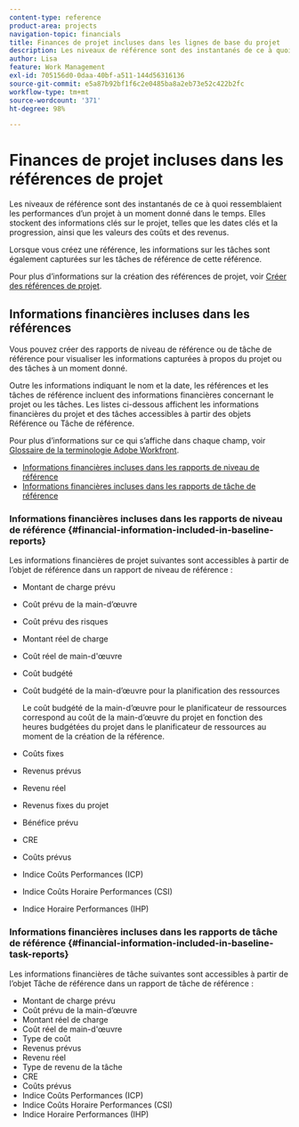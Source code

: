 ```yaml
---
content-type: reference
product-area: projects
navigation-topic: financials
title: Finances de projet incluses dans les lignes de base du projet
description: Les niveaux de référence sont des instantanés de ce à quoi ressemblaient les performances d’un projet à un moment donné dans le temps. Elles stockent des informations clés sur le projet, telles que les dates clés et la progression, ainsi que les valeurs des coûts et des revenus.
author: Lisa
feature: Work Management
exl-id: 705156d0-0daa-40bf-a511-144d56316136
source-git-commit: e5a87b92bf1f6c2e0485ba8a2eb73e52c422b2fc
workflow-type: tm+mt
source-wordcount: '371'
ht-degree: 98%

---
```


# Finances de projet incluses dans les références de projet

Les niveaux de référence sont des instantanés de ce à quoi ressemblaient les performances d’un projet à un moment donné dans le temps. Elles stockent des informations clés sur le projet, telles que les dates clés et la progression, ainsi que les valeurs des coûts et des revenus.

Lorsque vous créez une référence, les informations sur les tâches sont également capturées sur les tâches de référence de cette référence.

Pour plus d’informations sur la création des références de projet, voir [Créer des références de projet](../../../manage-work/projects/create-projects/create-baselines.md).

## Informations financières incluses dans les références

Vous pouvez créer des rapports de niveau de référence ou de tâche de référence pour visualiser les informations capturées à propos du projet ou des tâches à un moment donné.

Outre les informations indiquant le nom et la date, les références et les tâches de référence incluent des informations financières concernant le projet ou les tâches. Les listes ci-dessous affichent les informations financières du projet et des tâches accessibles à partir des objets Référence ou Tâche de référence.

Pour plus d’informations sur ce qui s’affiche dans chaque champ, voir [Glossaire de la terminologie Adobe Workfront](../../../workfront-basics/navigate-workfront/workfront-navigation/workfront-terminology-glossary.md).

* [Informations financières incluses dans les rapports de niveau de référence](#financial-information-included-in-baseline-reports)
* [Informations financières incluses dans les rapports de tâche de référence](#financial-information-included-in-baseline-task-reports)

### Informations financières incluses dans les rapports de niveau de référence {#financial-information-included-in-baseline-reports}

Les informations financières de projet suivantes sont accessibles à partir de l’objet de référence dans un rapport de niveau de référence :

* Montant de charge prévu
* Coût prévu de la main-d’œuvre
* Coût prévu des risques
* Montant réel de charge
* Coût réel de main-d&#39;œuvre
* Coût budgété
* Coût budgété de la main-d’œuvre pour la planification des ressources

  Le coût budgété de la main-d’œuvre pour le planificateur de ressources correspond au coût de la main-d’œuvre du projet en fonction des heures budgétées du projet dans le planificateur de ressources au moment de la création de la référence.

* Coûts fixes
* Revenus prévus
* Revenu réel
* Revenus fixes du projet
* Bénéfice prévu
* CRE
* Coûts prévus
* Indice Coûts Performances (ICP)
* Indice Coûts Horaire Performances (CSI)
* Indice Horaire Performances (IHP)

### Informations financières incluses dans les rapports de tâche de référence {#financial-information-included-in-baseline-task-reports}

Les informations financières de tâche suivantes sont accessibles à partir de l’objet Tâche de référence dans un rapport de tâche de référence :

* Montant de charge prévu
* Coût prévu de la main-d’œuvre
* Montant réel de charge
* Coût réel de main-d&#39;œuvre
* Type de coût
* Revenus prévus
* Revenu réel
* Type de revenu de la tâche
* CRE
* Coûts prévus
* Indice Coûts Performances (ICP)
* Indice Coûts Horaire Performances (CSI)
* Indice Horaire Performances (IHP)
